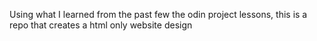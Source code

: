 Using what I learned from the past few the odin project lessons, this is a repo that creates a html only website design
